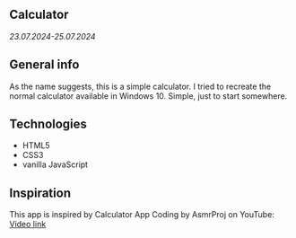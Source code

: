 ## Calculator
_23.07.2024-25.07.2024_

## General info
As the name suggests, this is a simple calculator. I tried to recreate the normal calculator available in Windows 10.
Simple, just to start somewhere.

## Technologies
* HTML5
* CSS3
* vanilla JavaScript

## Inspiration
This app is inspired by Calculator App Coding by AsmrProj on YouTube: [Video link](https://www.youtube.com/watch?v=sBJmRD7kNTk&list=PLLayNHckknFhTF84rl4Li7eZzUHZxxAfo&index=5)
